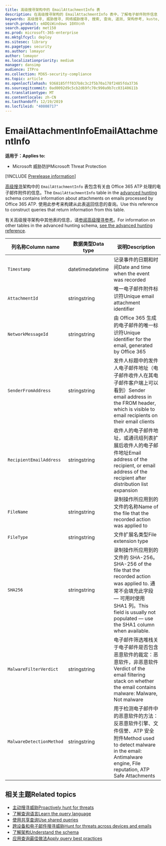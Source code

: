 ```yaml
---
title: 高级搜寻架构中的 EmailAttachmentInfo 表
description: 在高级搜寻架构的 EmailAttachmentInfo 表中，了解电子邮件附件信息
keywords: 高级搜寻, 威胁搜寻, 网络威胁搜寻, 搜索, 查询, 遥测, 架构参考, kusto, 表格, 列, 数据类型, 说明, EmailAttachmentInfo, 网络邮件 id, 发件人, 收件人, 附件 id, 附件名称, 恶意软件裁定
search.product: eADQiWindows 10XVcnh
search.appverid: met150
ms.prod: microsoft-365-enterprise
ms.mktglfcycl: deploy
ms.sitesec: library
ms.pagetype: security
ms.author: lomayor
author: lomayor
ms.localizationpriority: medium
manager: dansimp
audience: ITPro
ms.collection: M365-security-compliance
ms.topic: article
ms.openlocfilehash: 9368185fff037b8c3c2f5b70a178f2485fda3736
ms.sourcegitcommit: 0ad0092d9c5cb2d69fc70c990a9b7cc03140611b
ms.translationtype: MT
ms.contentlocale: zh-CN
ms.lasthandoff: 12/19/2019
ms.locfileid: "40808717"
---
```

# <a name="emailattachmentinfo"></a><span data-ttu-id="997c2-104">EmailAttachmentInfo</span><span class="sxs-lookup"><span data-stu-id="997c2-104">EmailAttachmentInfo</span></span>

<span data-ttu-id="997c2-105">**适用于：**</span><span class="sxs-lookup"><span data-stu-id="997c2-105">**Applies to:**</span></span>
- <span data-ttu-id="997c2-106">Microsoft 威胁防护</span><span class="sxs-lookup"><span data-stu-id="997c2-106">Microsoft Threat Protection</span></span>

[!INCLUDE [Prerelease information](../includes/prerelease.md)]

<span data-ttu-id="997c2-107">[高级搜寻](advanced-hunting-overview.md)架构中的 `EmailAttachmentInfo` 表包含有关由 Office 365 ATP 处理的电子邮件附件的信息。</span><span class="sxs-lookup"><span data-stu-id="997c2-107">The `EmailAttachmentInfo` table in the [advanced hunting](advanced-hunting-overview.md) schema contains information about attachments on emails processed by Office 365 ATP.</span></span> <span data-ttu-id="997c2-108">使用此参考来构建从此表返回信息的查询。</span><span class="sxs-lookup"><span data-stu-id="997c2-108">Use this reference to construct queries that return information from this table.</span></span>

<span data-ttu-id="997c2-109">有关高级搜寻架构中其他表的信息，请[参阅高级搜寻参考](advanced-hunting-schema-tables.md)。</span><span class="sxs-lookup"><span data-stu-id="997c2-109">For information on other tables in the advanced hunting schema, [see the advanced hunting reference](advanced-hunting-schema-tables.md).</span></span>

| <span data-ttu-id="997c2-110">列名称</span><span class="sxs-lookup"><span data-stu-id="997c2-110">Column name</span></span> | <span data-ttu-id="997c2-111">数据类型</span><span class="sxs-lookup"><span data-stu-id="997c2-111">Data type</span></span> | <span data-ttu-id="997c2-112">说明</span><span class="sxs-lookup"><span data-stu-id="997c2-112">Description</span></span> |
|-------------|-----------|-------------|
| `Timestamp` | <span data-ttu-id="997c2-113">datetime</span><span class="sxs-lookup"><span data-stu-id="997c2-113">datetime</span></span> | <span data-ttu-id="997c2-114">记录事件的日期和时间</span><span class="sxs-lookup"><span data-stu-id="997c2-114">Date and time when the event was recorded</span></span> |
| `AttachmentId` | <span data-ttu-id="997c2-115">string</span><span class="sxs-lookup"><span data-stu-id="997c2-115">string</span></span> | <span data-ttu-id="997c2-116">唯一电子邮件附件标识符</span><span class="sxs-lookup"><span data-stu-id="997c2-116">Unique email attachment identifier</span></span> |
| `NetworkMessageId` | <span data-ttu-id="997c2-117">string</span><span class="sxs-lookup"><span data-stu-id="997c2-117">string</span></span> | <span data-ttu-id="997c2-118">由 Office 365 生成的电子邮件的唯一标识符</span><span class="sxs-lookup"><span data-stu-id="997c2-118">Unique identifier for the email, generated by Office 365</span></span> |
| `SenderFromAddress` | <span data-ttu-id="997c2-119">string</span><span class="sxs-lookup"><span data-stu-id="997c2-119">string</span></span> | <span data-ttu-id="997c2-120">发件人标题中的发件人电子邮件地址（电子邮件收件人在其电子邮件客户端上可以看到）</span><span class="sxs-lookup"><span data-stu-id="997c2-120">Sender email address in the FROM header, which is visible to email recipients on their email clients</span></span> |
| `RecipientEmailAddress` | <span data-ttu-id="997c2-121">string</span><span class="sxs-lookup"><span data-stu-id="997c2-121">string</span></span> | <span data-ttu-id="997c2-122">收件人的电子邮件地址，或通讯组列表扩展后收件人的电子邮件地址</span><span class="sxs-lookup"><span data-stu-id="997c2-122">Email address of the recipient, or email address of the recipient after distribution list expansion</span></span> |
| `FileName` | <span data-ttu-id="997c2-123">string</span><span class="sxs-lookup"><span data-stu-id="997c2-123">string</span></span> | <span data-ttu-id="997c2-124">录制操作所应用到的文件的名称</span><span class="sxs-lookup"><span data-stu-id="997c2-124">Name of the file that the recorded action was applied to</span></span> |
| `FileType` | <span data-ttu-id="997c2-125">string</span><span class="sxs-lookup"><span data-stu-id="997c2-125">string</span></span> | <span data-ttu-id="997c2-126">文件扩展名类型</span><span class="sxs-lookup"><span data-stu-id="997c2-126">File extension type</span></span> |
| `SHA256` | <span data-ttu-id="997c2-127">string</span><span class="sxs-lookup"><span data-stu-id="997c2-127">string</span></span> | <span data-ttu-id="997c2-128">录制操作所应用到的文件的 SHA-256。</span><span class="sxs-lookup"><span data-stu-id="997c2-128">SHA-256 of the file that the recorded action was applied to.</span></span> <span data-ttu-id="997c2-129">通常不会填充此字段 — 可用时使用 SHA1 列。</span><span class="sxs-lookup"><span data-stu-id="997c2-129">This field is usually not populated — use the SHA1 column when available.</span></span> |
| `MalwareFilterVerdict` | <span data-ttu-id="997c2-130">string</span><span class="sxs-lookup"><span data-stu-id="997c2-130">string</span></span> | <span data-ttu-id="997c2-131">电子邮件筛选堆栈关于电子邮件是否包含恶意软件的裁定：恶意软件，非恶意软件</span><span class="sxs-lookup"><span data-stu-id="997c2-131">Verdict of the email filtering stack on whether the email contains malware: Malware, Not malware</span></span> |
| `MalwareDetectionMethod` | <span data-ttu-id="997c2-132">string</span><span class="sxs-lookup"><span data-stu-id="997c2-132">string</span></span> | <span data-ttu-id="997c2-133">用于检测电子邮件中的恶意软件的方法：反恶意软件引擎、文件信誉、ATP 安全附件</span><span class="sxs-lookup"><span data-stu-id="997c2-133">Method used to detect malware in the email: Antimalware engine, File reputation, ATP Safe Attachments</span></span> |

## <a name="related-topics"></a><span data-ttu-id="997c2-134">相关主题</span><span class="sxs-lookup"><span data-stu-id="997c2-134">Related topics</span></span>
- [<span data-ttu-id="997c2-135">主动搜寻威胁</span><span class="sxs-lookup"><span data-stu-id="997c2-135">Proactively hunt for threats</span></span>](advanced-hunting-overview.md)
- [<span data-ttu-id="997c2-136">了解查询语言</span><span class="sxs-lookup"><span data-stu-id="997c2-136">Learn the query language</span></span>](advanced-hunting-query-language.md)
- [<span data-ttu-id="997c2-137">使用共享查询</span><span class="sxs-lookup"><span data-stu-id="997c2-137">Use shared queries</span></span>](advanced-hunting-shared-queries.md)
- [<span data-ttu-id="997c2-138">跨设备和电子邮件搜寻威胁</span><span class="sxs-lookup"><span data-stu-id="997c2-138">Hunt for threats across devices and emails</span></span>](advanced-hunting-query-emails-devices.md)
- [<span data-ttu-id="997c2-139">了解架构</span><span class="sxs-lookup"><span data-stu-id="997c2-139">Understand the schema</span></span>](advanced-hunting-schema-tables.md)
- [<span data-ttu-id="997c2-140">应用查询最佳做法</span><span class="sxs-lookup"><span data-stu-id="997c2-140">Apply query best practices</span></span>](advanced-hunting-best-practices.md)